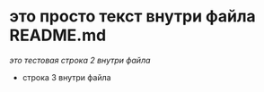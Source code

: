 # это просто текст внутри файла README.md
*это тестовая строка 2 внутри файла*
- строка 3 внутри файла
